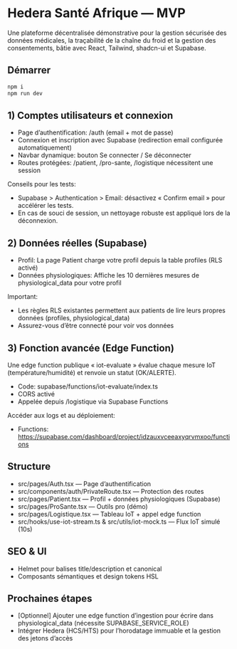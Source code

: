 # Hedera Santé Afrique — MVP

Une plateforme décentralisée démonstrative pour la gestion sécurisée des données médicales, la traçabilité de la chaîne du froid et la gestion des consentements, bâtie avec React, Tailwind, shadcn-ui et Supabase.

## Démarrer

```bash
npm i
npm run dev
```

## 1) Comptes utilisateurs et connexion
- Page d’authentification: /auth (email + mot de passe)
- Connexion et inscription avec Supabase (redirection email configurée automatiquement)
- Navbar dynamique: bouton Se connecter / Se déconnecter
- Routes protégées: /patient, /pro-sante, /logistique nécessitent une session

Conseils pour les tests:
- Supabase > Authentication > Email: désactivez « Confirm email » pour accélérer les tests.
- En cas de souci de session, un nettoyage robuste est appliqué lors de la déconnexion.

## 2) Données réelles (Supabase)
- Profil: La page Patient charge votre profil depuis la table profiles (RLS activé)
- Données physiologiques: Affiche les 10 dernières mesures de physiological_data pour votre profil

Important:
- Les règles RLS existantes permettent aux patients de lire leurs propres données (profiles, physiological_data)
- Assurez-vous d’être connecté pour voir vos données

## 3) Fonction avancée (Edge Function)
Une edge function publique « iot-evaluate » évalue chaque mesure IoT (température/humidité) et renvoie un statut (OK/ALERTE).

- Code: supabase/functions/iot-evaluate/index.ts
- CORS activé
- Appelée depuis /logistique via Supabase Functions

Accéder aux logs et au déploiement:
- Functions: https://supabase.com/dashboard/project/idzauxvceeaxyqrvmxoo/functions

## Structure
- src/pages/Auth.tsx — Page d’authentification
- src/components/auth/PrivateRoute.tsx — Protection des routes
- src/pages/Patient.tsx — Profil + données physiologiques (Supabase)
- src/pages/ProSante.tsx — Outils pro (démo)
- src/pages/Logistique.tsx — Tableau IoT + appel edge function
- src/hooks/use-iot-stream.ts & src/utils/iot-mock.ts — Flux IoT simulé (10s)

## SEO & UI
- Helmet pour balises title/description et canonical
- Composants sémantiques et design tokens HSL

## Prochaines étapes
- [Optionnel] Ajouter une edge function d’ingestion pour écrire dans physiological_data (nécessite SUPABASE_SERVICE_ROLE)
- Intégrer Hedera (HCS/HTS) pour l’horodatage immuable et la gestion des jetons d’accès
